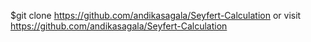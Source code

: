 $git clone https://github.com/andikasagala/Seyfert-Calculation
or visit https://github.com/andikasagala/Seyfert-Calculation
